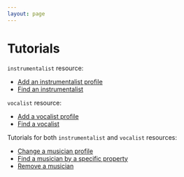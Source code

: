 ```yaml
---
layout: page
---
```


# Tutorials

`instrumentalist` resource:

* [Add an instrumentalist profile](tutorials/add-an-inst-profile/)
* [Find an instrumentalist](tutorials/find-an-inst/)

`vocalist` resource:

* [Add a vocalist profile](tutorials/add-a-vocalist-profile/)
* [Find a vocalist](tutorials/find-a-vocalist/)

Tutorials for both `instrumentalist` and `vocalist` resources:

* [Change a musician profile](tutorials/change-a-musician-profile/)
* [Find a musician by a specific property](tutorials/find-musician-property/)
* [Remove a musician](tutorials/remove-a-musician/)
